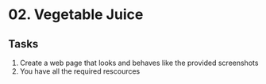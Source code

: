# 02. Vegetable Juice

## Tasks
1. Create a web page that looks and behaves like the provided screenshots
2. You have all the required rescources
